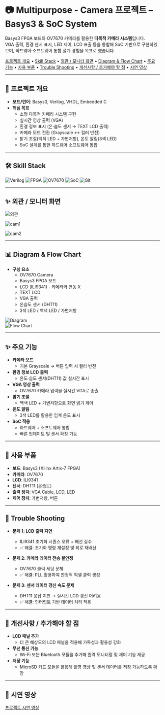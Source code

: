 # 📷 Multipurpose - Camera 프로젝트 – Basys3 & SoC System

Basys3 FPGA 보드와 OV7670 카메라를 활용한 **다목적 카메라 시스템**입니다.  
VGA 출력, 환경 센서 표시, LED 제어, LCD 표출 등을 통합해 SoC 기반으로 구현하였으며, 하드웨어·소프트웨어 통합 설계 경험을 목표로 했습니다.  

<p align="left"> 
  <a href="#-프로젝트-개요">프로젝트 개요</a> • 
  <a href="#-skill-stack">Skill Stack</a> • 
  <a href="#-외관 / 모니터 화면">외관 / 모니터 화면</a> •
  <a href="#-diagram--flow-chart">Diagram & Flow Chart</a> •
  <a href="#-주요-기능">주요 기능</a> • 
  <a href="#-사용-부품">사용 부품</a> • 
  <a href="#-trouble-shooting">Trouble Shooting</a> • 
  <a href="#-개선사항--추가해야-할-점">개선사항 / 추가해야 할 점</a> •
  <a href="#-시연-영상">시연 영상</a>
</p>

---

## 📌 프로젝트 개요
- **보드/언어**: Basys3, Verilog, VHDL, Embedded C  
- **핵심 목표**
  - 소형 다목적 카메라 시스템 구현  
  - 실시간 영상 출력 (VGA)  
  - 환경 정보 표시 (온·습도 센서 → TEXT LCD 출력)  
  - 카메라 모드 전환 (Grayscale ↔ 컬러 반전)  
  - 밝기 조절(백색 LED + 가변저항), 온도 알림(3색 LED)  
  - SoC 설계를 통한 하드웨어·소프트웨어 통합  

---

## 🛠 Skill Stack

![Verilog](https://img.shields.io/badge/Verilog-EDA-orange?style=flat&logo=verilog&logoColor=white)
![FPGA](https://img.shields.io/badge/FPGA-Basys3-blue?style=flat&logo=xilinx&logoColor=white)
![OV7670](https://img.shields.io/badge/Camera-OV7670-green?style=flat)
![SoC](https://img.shields.io/badge/SoC-System%20on%20Chip-red?style=flat)
![Git](https://img.shields.io/badge/Git-F05032?style=flat&logo=git&logoColor=white)

---

## ✨ 외관 / 모니터 화면

![외관](docs/model.png)

![cam1](docs/cam1.png)

![cam2](docs/cam2.png)

---

## 📊 Diagram & Flow Chart

- **구성 요소**  
  - OV7670 Camera  
  - Basys3 FPGA 보드  
  - LCD (ILI9341) - 카메라와 연동 X 
  - TEXT LCD 
  - VGA 출력  
  - 온습도 센서 (DHT11)  
  - 3색 LED / 백색 LED / 가변저항  

![Diagram](docs/diagram.png)  
![Flow Chart](docs/flowchart.png)  

---

## ✨ 주요 기능
- **카메라 모드**  
  - 기본 Grayscale → 버튼 입력 시 컬러 반전  
- **환경 정보 LCD 출력**  
  - 온도·습도 센서(DHT11) 값 실시간 표시  
- **VGA 영상 출력**  
  - OV7670 카메라 입력을 실시간 VGA로 송출  
- **밝기 조절**  
  - 백색 LED + 가변저항으로 화면 밝기 제어  
- **온도 알림**  
  - 3색 LED를 활용한 임계 온도 표시  
- **SoC 적용**  
  - 하드웨어 + 소프트웨어 통합  
  - 빠른 업데이트 및 센서 확장 가능  

---

## 🔧 사용 부품
- **보드**: Basys3 (Xilinx Artix-7 FPGA)  
- **카메라**: OV7670  
- **LCD**: ILI9341  
- **센서**: DHT11 (온습도)  
- **출력 장치**: VGA Cable, LCD, LED  
- **제어 장치**: 가변저항, 버튼  

---

## 🔧 Trouble Shooting
- **문제 1: LCD 출력 지연**  
  - ILI9341 초기화 시퀀스 오류 + 배선 실수  
  - ✅ 해결: 초기화 명령 재설정 및 회로 재배선  

- **문제 2: 카메라 데이터 전송 불안정**  
  - OV7670 클럭 세팅 문제  
  - ✅ 해결: PLL 활용하여 안정적 픽셀 클럭 생성  

- **문제 3: 센서 데이터 갱신 속도 문제**  
  - DHT11 응답 지연 → 실시간 LCD 갱신 어려움  
  - ✅ 해결: 인터럽트 기반 데이터 처리 적용  

---

## 🔧 개선사항 / 추가해야 할 점
- **LCD 패널 추가**  
  - 더 큰 해상도의 LCD 패널을 적용해 가독성과 활용성 강화  
- **무선 통신 기능**  
  - Wi-Fi 또는 Bluetooth 모듈을 추가해 원격 모니터링 및 제어 기능 제공  
- **저장 기능**  
  - MicroSD 카드 모듈을 활용해 촬영 영상 및 센서 데이터를 저장 가능하도록 확장  

---

## 🎥 시연 영상
[프로젝트 시연 영상](https://youtube.com/shorts/44UNXgDKXEU?si=RZYBUyKOmBKGOu6d)

